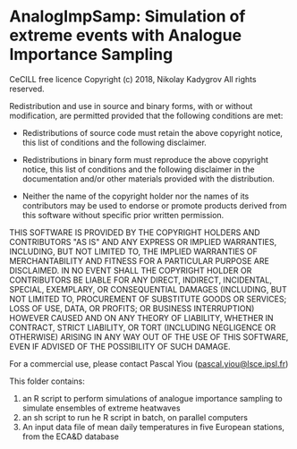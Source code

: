 # AnalogImpSamp: Simulation of extreme events with Analogue Importance Sampling
CeCILL free licence
Copyright (c) 2018, Nikolay Kadygrov
All rights reserved.

Redistribution and use in source and binary forms, with or without modification,
are permitted provided that the following conditions are met:

* Redistributions of source code must retain the above copyright notice, this
  list of conditions and the following disclaimer.

* Redistributions in binary form must reproduce the above copyright notice, this
  list of conditions and the following disclaimer in the documentation and/or
  other materials provided with the distribution.

* Neither the name of the copyright holder nor the names of its
  contributors may be used to endorse or promote products derived from this
  software without specific prior written permission.

THIS SOFTWARE IS PROVIDED BY THE COPYRIGHT HOLDERS AND CONTRIBUTORS "AS IS" AND
ANY EXPRESS OR IMPLIED WARRANTIES, INCLUDING, BUT NOT LIMITED TO, THE IMPLIED
WARRANTIES OF MERCHANTABILITY AND FITNESS FOR A PARTICULAR PURPOSE ARE DISCLAIMED.
IN NO EVENT SHALL THE COPYRIGHT HOLDER OR CONTRIBUTORS BE LIABLE FOR ANY DIRECT,
INDIRECT, INCIDENTAL, SPECIAL, EXEMPLARY, OR CONSEQUENTIAL DAMAGES (INCLUDING,
BUT NOT LIMITED TO, PROCUREMENT OF SUBSTITUTE GOODS OR SERVICES; LOSS OF USE,
DATA, OR PROFITS; OR BUSINESS INTERRUPTION) HOWEVER CAUSED AND ON ANY THEORY
OF LIABILITY, WHETHER IN CONTRACT, STRICT LIABILITY, OR TORT (INCLUDING NEGLIGENCE
OR OTHERWISE) ARISING IN ANY WAY OUT OF THE USE OF THIS SOFTWARE, EVEN IF ADVISED
OF THE POSSIBILITY OF SUCH DAMAGE.

For a commercial use, please contact Pascal Yiou (pascal.yiou@lsce.ipsl.fr)

This folder contains:
1. an R script to perform simulations of analogue importance sampling to simulate ensembles of extreme heatwaves
2. an sh script to run he R script in batch, on parallel computers
3. An input data file of mean daily temperatures in five European stations, from the ECA&D database
